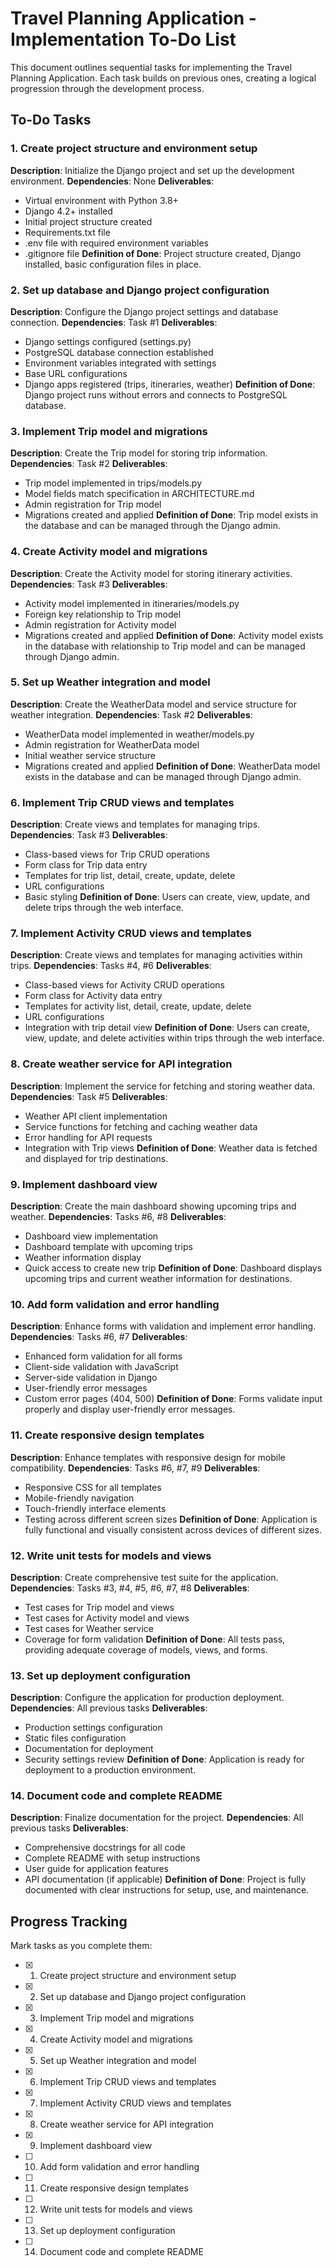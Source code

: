 # Travel Planning Application - Implementation To-Do List

This document outlines sequential tasks for implementing the Travel Planning Application. Each task builds on previous ones, creating a logical progression through the development process.

## To-Do Tasks

### 1. Create project structure and environment setup
**Description**: Initialize the Django project and set up the development environment.
**Dependencies**: None
**Deliverables**:
- Virtual environment with Python 3.8+
- Django 4.2+ installed
- Initial project structure created
- Requirements.txt file
- .env file with required environment variables
- .gitignore file
**Definition of Done**: Project structure created, Django installed, basic configuration files in place.

### 2. Set up database and Django project configuration
**Description**: Configure the Django project settings and database connection.
**Dependencies**: Task #1
**Deliverables**:
- Django settings configured (settings.py)
- PostgreSQL database connection established
- Environment variables integrated with settings
- Base URL configurations
- Django apps registered (trips, itineraries, weather)
**Definition of Done**: Django project runs without errors and connects to PostgreSQL database.

### 3. Implement Trip model and migrations
**Description**: Create the Trip model for storing trip information.
**Dependencies**: Task #2
**Deliverables**:
- Trip model implemented in trips/models.py
- Model fields match specification in ARCHITECTURE.md
- Admin registration for Trip model
- Migrations created and applied
**Definition of Done**: Trip model exists in the database and can be managed through the Django admin.

### 4. Create Activity model and migrations
**Description**: Create the Activity model for storing itinerary activities.
**Dependencies**: Task #3
**Deliverables**:
- Activity model implemented in itineraries/models.py
- Foreign key relationship to Trip model
- Admin registration for Activity model
- Migrations created and applied
**Definition of Done**: Activity model exists in the database with relationship to Trip model and can be managed through Django admin.

### 5. Set up Weather integration and model
**Description**: Create the WeatherData model and service structure for weather integration.
**Dependencies**: Task #2
**Deliverables**:
- WeatherData model implemented in weather/models.py
- Admin registration for WeatherData model
- Initial weather service structure
- Migrations created and applied
**Definition of Done**: WeatherData model exists in the database and can be managed through Django admin.

### 6. Implement Trip CRUD views and templates
**Description**: Create views and templates for managing trips.
**Dependencies**: Task #3
**Deliverables**:
- Class-based views for Trip CRUD operations
- Form class for Trip data entry
- Templates for trip list, detail, create, update, delete
- URL configurations
- Basic styling
**Definition of Done**: Users can create, view, update, and delete trips through the web interface.

### 7. Implement Activity CRUD views and templates
**Description**: Create views and templates for managing activities within trips.
**Dependencies**: Tasks #4, #6
**Deliverables**:
- Class-based views for Activity CRUD operations
- Form class for Activity data entry
- Templates for activity list, detail, create, update, delete
- URL configurations
- Integration with trip detail view
**Definition of Done**: Users can create, view, update, and delete activities within trips through the web interface.

### 8. Create weather service for API integration
**Description**: Implement the service for fetching and storing weather data.
**Dependencies**: Task #5
**Deliverables**:
- Weather API client implementation
- Service functions for fetching and caching weather data
- Error handling for API requests
- Integration with Trip views
**Definition of Done**: Weather data is fetched and displayed for trip destinations.

### 9. Implement dashboard view
**Description**: Create the main dashboard showing upcoming trips and weather.
**Dependencies**: Tasks #6, #8
**Deliverables**:
- Dashboard view implementation
- Dashboard template with upcoming trips
- Weather information display
- Quick access to create new trip
**Definition of Done**: Dashboard displays upcoming trips and current weather information for destinations.

### 10. Add form validation and error handling
**Description**: Enhance forms with validation and implement error handling.
**Dependencies**: Tasks #6, #7
**Deliverables**:
- Enhanced form validation for all forms
- Client-side validation with JavaScript
- Server-side validation in Django
- User-friendly error messages
- Custom error pages (404, 500)
**Definition of Done**: Forms validate input properly and display user-friendly error messages.

### 11. Create responsive design templates
**Description**: Enhance templates with responsive design for mobile compatibility.
**Dependencies**: Tasks #6, #7, #9
**Deliverables**:
- Responsive CSS for all templates
- Mobile-friendly navigation
- Touch-friendly interface elements
- Testing across different screen sizes
**Definition of Done**: Application is fully functional and visually consistent across devices of different sizes.

### 12. Write unit tests for models and views
**Description**: Create comprehensive test suite for the application.
**Dependencies**: Tasks #3, #4, #5, #6, #7, #8
**Deliverables**:
- Test cases for Trip model and views
- Test cases for Activity model and views
- Test cases for Weather service
- Coverage for form validation
**Definition of Done**: All tests pass, providing adequate coverage of models, views, and forms.

### 13. Set up deployment configuration
**Description**: Configure the application for production deployment.
**Dependencies**: All previous tasks
**Deliverables**:
- Production settings configuration
- Static files configuration
- Documentation for deployment
- Security settings review
**Definition of Done**: Application is ready for deployment to a production environment.

### 14. Document code and complete README
**Description**: Finalize documentation for the project.
**Dependencies**: All previous tasks
**Deliverables**:
- Comprehensive docstrings for all code
- Complete README with setup instructions
- User guide for application features
- API documentation (if applicable)
**Definition of Done**: Project is fully documented with clear instructions for setup, use, and maintenance.

## Progress Tracking

Mark tasks as you complete them:

- [x] 1. Create project structure and environment setup
- [x] 2. Set up database and Django project configuration
- [x] 3. Implement Trip model and migrations
- [x] 4. Create Activity model and migrations
- [x] 5. Set up Weather integration and model
- [x] 6. Implement Trip CRUD views and templates
- [x] 7. Implement Activity CRUD views and templates
- [x] 8. Create weather service for API integration
- [x] 9. Implement dashboard view
- [ ] 10. Add form validation and error handling
- [ ] 11. Create responsive design templates
- [ ] 12. Write unit tests for models and views
- [ ] 13. Set up deployment configuration
- [ ] 14. Document code and complete README